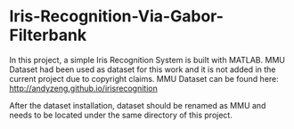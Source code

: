 # Iris-Recognition-Via-Gabor-Filterbank
In this project, a simple Iris Recognition System is built with MATLAB.
MMU Dataset had been used as dataset for this work and it is not added in the current project due to copyright claims.
MMU Dataset can be found here:
http://andyzeng.github.io/irisrecognition

After the dataset installation, dataset should be renamed as MMU and needs to be located under the same directory of this project.
